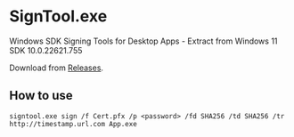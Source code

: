 # SignTool.exe
Windows SDK Signing Tools for Desktop Apps - Extract from Windows 11 SDK 10.0.22621.755

Download from [Releases](/releases).

## How to use
```
signtool.exe sign /f Cert.pfx /p <password> /fd SHA256 /td SHA256 /tr http://timestamp.url.com App.exe
```
